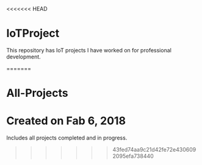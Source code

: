 <<<<<<< HEAD
# IoTProject
This repository has IoT projects I have worked on
for professional development.

=======
# All-Projects
# Created on Fab 6, 2018
Includes all projects completed and in progress.
>>>>>>> 43fed74aa9c21d42fe72e4306092095efa738440
